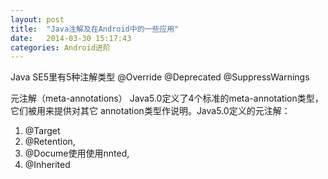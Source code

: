 ```yaml
---
layout: post
title:  "Java注解及在Android中的一些应用"
date:   2014-03-30 15:17:43
categories: Android进阶
---
```

Java SE5里有5种注解类型
@Override
@Deprecated
@SuppressWarnings

元注解（meta-annotations）
Java5.0定义了4个标准的meta-annotation类型，它们被用来提供对其它 annotation类型作说明。Java5.0定义的元注解：

1. @Target
2. @Retention,
3. @Docume使用使用nnted,
4. @Inherited

